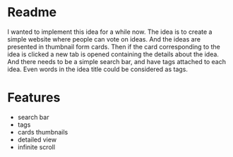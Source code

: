 # Readme
I wanted to implement this idea for a while now.
The idea is to create a simple website where people can vote on ideas.
And the ideas are presented in thumbnail form cards. Then if the card corresponding to the idea is clicked a new tab is opened containing the details about the idea.
And there needs to be a simple search bar, and have tags attached to each idea. Even words in the idea title could be considered as tags.

# Features
* search bar
* tags
* cards thumbnails
* detailed view
* infinite scroll
